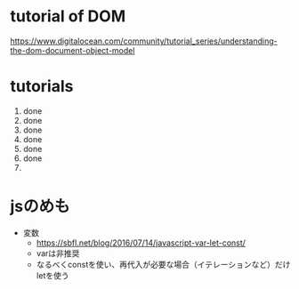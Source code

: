# tutorial of DOM

https://www.digitalocean.com/community/tutorial_series/understanding-the-dom-document-object-model

# tutorials
1. done
1. done
1. done
1. done
1. done
1. done
1. 

# jsのめも

* 変数
    * https://sbfl.net/blog/2016/07/14/javascript-var-let-const/
    * varは非推奨
    * なるべくconstを使い、再代入が必要な場合（イテレーションなど）だけletを使う





